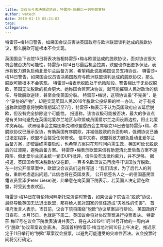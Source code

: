 ```yaml
---
title: 英议会今表决脱欧协议，特雷莎·梅最后一刻争取支持
author: wetech
date: 2019-01-15 08:24:03
tags: 
categories: 
---
```

特雷莎•梅14日警告，如果国会议员否决英国政府与欧洲联盟谈判达成的脱欧协议，那么脱欧可能根本不会实现。
<!-- more -->
英国国会下议院15日将表决首相特雷莎•梅与欧盟达成的脱欧协议，面对协议很大机会被否决的可能性，特雷莎•梅14日尽最后机会拉票，欧盟也作出更多保证，表示将致力避免启动北爱尔兰后备方案，希望藉此说服英国议员支持协议。
特雷莎•梅14日警告，如果国会议员否决英国政府与欧洲联盟谈判达成的脱欧协议，那么脱欧可能根本不会实现。
特雷莎•梅表示脱欧处于危险阶段，警告相比于无协议脱欧，英国无法脱欧的机会更大。她称国会若否决协议，就可能摧毁人民对政治的信任、导致脱欧逆转，甚至会使英国分裂。
特雷莎•梅说，这项协议虽“不完美”，是个“妥协的产物”，却是实现英国人民2016年脱欧公投结果的唯一办法。
对于有报道称欧盟愿意将脱欧限期延迟至7月，特雷莎•梅表示不认为英国政府应该延后脱欧，但没有完全排除这个可能性。
报道称，该协议极可能被否决，最大的争议点是有关如何避免在英国北爱尔兰地区与欧盟成员国爱尔兰之间设置边检，阻止北爱冲突再起。
欧洲理事会主席图斯克和欧盟委员会主席容克14日去信特雷莎•梅，称脱欧协议已展示妥协，有助英国有序脱欧，并减低脱欧的负面影响，强调协议已通过法定程序，欧盟不会接受任何修改。
信中又称，欧盟将致力避免启动北爱尔兰后备方案，即使最终需要启动，也希望方案只在短时间内需生效，英国可延长脱欧后的过渡期，避免后备方案。
特雷莎•梅表示欧盟来信有助澄清北爱后备方案不是陷阱，但北爱尔兰民主统一党(DUP)批评，信件没有法律约束力，并不足够。
据报道，英国国会表决脱欧协议在即，一百多名欧盟议员再度呼吁该国放弃脱欧。
在一封公开信草案中，欧盟议会议员们这样写道：“我们请求，为了后代人的利益，重新考虑退出问题。”此信也将在英国发表。
公开信签名人之一的德国基民盟籍议员里泽(Peter Liese)说，此举意在向英国下院表示，若英国人决定留在欧盟，将受到由衷欢迎。
 
 
特雷莎·梅14日在特伦特河畔斯托克演讲时警告，如果议会下院否决“脱欧”协议，最终导致英国无法退出欧盟，那将给人民对国家的信任造成“灾难性的伤害”。
首相府发言人表示，15日前，议会下院将围绕“脱欧”协议草案进行辩论。
英国政府7日宣布，本月15日、也就是下周二，英国议会将对协议草案进行投票表决。
特雷莎·梅17号在议会下院发表演讲并表示，将在从2019年1月14号开始的一周内进行“脱欧”协议草案议会表决。
英国首相特雷莎·梅当地时间10日上午决定，推迟原定于11日举行的“脱欧”草案议会投票，以避免可能遭受的灾难性否决。议会投票时间将另行确定。
